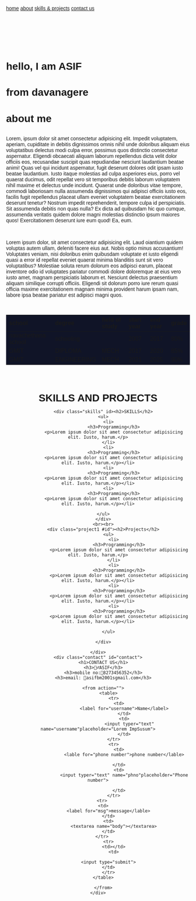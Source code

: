 <!DOCTYPE html>
<html lang="en">
<head>
    <meta charset="UTF-8">
    <meta name="viewport" content="width=device-width, initial-scale=1.0">
    <title>Document</title>
</head>
<body>
    <nav>
        <a href="#home">home</a>
        <a href="#about">about</a>
        <a href="#project ">skills & projects</a>
        <a href="#contact">contact us</a>
    </nav>
<div class="home" id="home">
    <br><br><br><br><br><br>
    <h1>hello, I am ASIF </h1>
    <h1> from davanagere </h1>
    </div>
    <div class="about" id="about">
        <h1>about me</h1>
        <br>
        <p>Lorem, ipsum dolor sit amet consectetur adipisicing elit. Impedit voluptatem, aperiam, cupiditate in debitis dignissimos omnis nihil unde doloribus aliquam eius voluptatibus delectus modi culpa error, possimus quos distinctio consectetur aspernatur. Eligendi obcaecati aliquam laborum repellendus dicta velit dolor officiis eos, recusandae suscipit quas repudiandae nesciunt laudantium beatae animi! Quas vel qui incidunt aspernatur, fugit deserunt dolores odit ipsam iusto beatae laudantium. Iusto itaque molestias ad culpa asperiores eius, porro vel quaerat ducimus, odit repellat vero sit temporibus debitis laborum voluptatem nihil maxime et delectus unde incidunt. Quaerat unde doloribus vitae tempore, commodi laboriosam nulla assumenda dignissimos qui adipisci officiis iusto eos, facilis fugit repellendus placeat ullam eveniet voluptatem beatae exercitationem deserunt tenetur? Nostrum impedit reprehenderit, tempore culpa id perspiciatis. Sit assumenda debitis non quas nulla? Ex dicta ad quibusdam hic quo cumque, assumenda veritatis quidem dolore magni molestias distinctio ipsum maiores quos! Exercitationem deserunt iure eum quod! Ea, eum.</p>
        <br>
        <p>Lorem ipsum dolor, sit amet consectetur adipisicing elit. Laud oiantium quidem voluptas autem ullam, deleniti facere eius aut. Nobis optio minus accusantium! Voluptates veniam, nisi doloribus enim quibusdam voluptate et iusto eligendi quasi a error id repellat eveniet quaerat minima blanditiis sunt sit vero voluptatibus? Molestiae soluta rerum dolorum eos adipisci earum, placeat inventore odio id voluptates pariatur commodi dolore doloremque at eius vero iusto amet, magnam perspiciatis laborum et. Nesciunt delectus praesentium aliquam similique corrupti officiis. Eligendi sit dolorum porro iure rerum quasi officia maxime exercitationem magnam minima provident harum ipsam nam, labore ipsa beatae pariatur est adipisci magni quos.</p>
        <br>
        <table>
            <thead>
                <th>school</th>
                <th>degree</th>
                <th>field of study</th>
                <th>start year</th>
                <th>end year</th>
                <th>grade</th>
            </thead>
            <tbody>
                <tr>
                    <td>navachethana school</td>
                    <td>schooling</td>
                    <td>-</td>
                    <td>2007</td>
                    <td>2017</td>
                    <td>80%</td>
                </tr>
                <tr>
                    <td>GMIT</td>
                    <td>DIPLOMA</td>
                    <td>MECH</td>
                    <td>2017</td>
                    <td>2020</td>
                    <td>85%</td>
                </tr>
                <tr>
                    <td>GMIT</td>
                    <td>ENGINEERING</td>
                    <td>MECH</td>
                    <td>2021</td>
                    <td>2025</td>
                    <td>90%</td>
                </tr>
            </tbody>
        </table>
    </div>
    <div class="project" id="project"><h1>SKILLS AND PROJECTS</h1>
    
        <div class="skills" id><h2>SKILLS</h2>
        <ul>
            <li>
                <h3>Programming</h3>
                <p>Lorem ipsum dolor sit amet consectetur adipisicing elit. Iusto, harum.</p>
            </li>
            <li>
                <h3>Programming</h3>
                <p>Lorem ipsum dolor sit amet consectetur adipisicing elit. Iusto, harum.</p></li>
            <li>
                <h3>Programming</h3>
                <p>Lorem ipsum dolor sit amet consectetur adipisicing elit. Iusto, harum.</p></li>
            <li>
                <h3>Programming</h3>
                <p>Lorem ipsum dolor sit amet consectetur adipisicing elit. Iusto, harum.</p></li>
        
        </ul>
        </div>
        <br><br>
        <div class="project1 #id"><h2>Projects</h2>
            <ul>
                <li>
                    <h3>Programming</h3>
                    <p>Lorem ipsum dolor sit amet consectetur adipisicing elit. Iusto, harum.</p>
                </li>
                <li>
                    <h3>Programming</h3>
                    <p>Lorem ipsum dolor sit amet consectetur adipisicing elit. Iusto, harum.</p></li>
                <li>
                    <h3>Programming</h3>
                    <p>Lorem ipsum dolor sit amet consectetur adipisicing elit. Iusto, harum.</p></li>
                <li>
                    <h3>Programming</h3>
                    <p>Lorem ipsum dolor sit amet consectetur adipisicing elit. Iusto, harum.</p></li>
            
            </ul>
       
        </div>
        
    </div>
    <div class="contact" id="contact">
        <h1>CONTACT US</h1>
        <h3>🙍‍♂️ASIF</h3>
        <h3>mobile no:📌8273456352</h3>
        <h3>email: 📧asifbm2001sgmail.com</h3>
     
        <from action="">
            <table>
                <tr>
                    <td>
                        <label for="username">Name</label>
                        </td>
                        <td>
                            <input typer="text" name="username"placeholder="Lorem ImpSusum">
                        </td>
                </tr>
                <tr>
                    <td>
                        <lable for="phone number">phone number</lable>

                    </td>
                    <td>
                        <input typer="text" name="phno"placeholder="Phone number">

                    </td>
                </tr>
       <tr>
        <td>
            <label for="msg">message</lable>
            </td>
            <td>
                <textarea name="body"></textarea>
            </td>
       </tr>
            <tr>
                <td></td>
                <td>
            
            <input type="submit">
            </td>
            </tr>
        </table>

        </from>
    </div>
</body>
</html>
<style>
    *{
    margin: 0;
    padding: 0;
    font-family: sans-serif;
}
.hero{
    position: relative;
    width: 100%;
    height: 100vh;
    background: #eff4fd;
}
html{
    scroll-behavior: smooth;
}

nav{
    display: flex;
    width: 84%;
    margin: auto;
    padding: 20px 0;
    align-items: center;
    justify-content: space-between;
}
nav ul li{
    display: inline-block;
    list-style: none;
    margin: 10px 20px;
}
nav ul li a{
    text-decoration: none;
    color: #000;
    font-weight: bold;
}
nav ul li a:hover{
    color: red;
}
.detal{
margin-left: 8%;
margin-top: 4%;
}
.detal{
    font-size: 50px;
    color:#212121;
    margin-bottom: 20px;
}
.detal p{
    color: rgb(50, 59, 59);
    /* line-height: 22px; */
}
.image{
    width: 45%;
    height: 80%;
    position: absolute;
    bottom: 0;
    right: 100px;
}
.image img{
    height: 100%;position: absolute;
}
.image:hover .shape{
    bottom: 40px;
}
.image:hover .boy{
    left: 45%;
}
.skills{
    background-color: aqua;
    height: 100vh;
    padding-top: 20px;
    text-align: center
}
.hskill{
    text-align: center;
    padding-top: 20px;
    font-weight: bold;
}
.project{
    height: 100vh;
    text-align: center;
    padding-top: 20px;
}
.contact{
    height: 100vh;
    text-align: center;
    padding-top: 20px;
    background-color: rgb(12, 9, 29);
    color: #eff4fd;
}
.contact samp{
    color: aqua;
}
h3{
    padding-top: 10px;
}
table{
    text-align: left;
    background-color: rgb(16, 20, 39);
    margin: 25px 550px;
}
